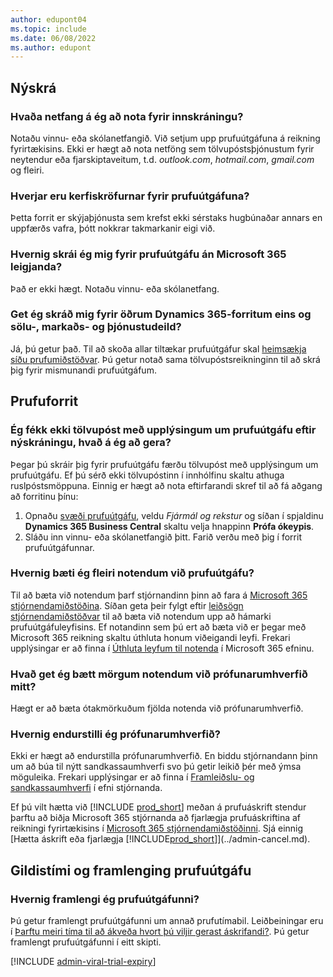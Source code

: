 ```yaml
---
author: edupont04
ms.topic: include
ms.date: 06/08/2022
ms.author: edupont
---
```

## <a name="sign-up" />Nýskrá

### <a name="which-email-address-i-should-use-to-sign-up" />Hvaða netfang á ég að nota fyrir innskráningu?

Notaðu vinnu- eða skólanetfangið. Við setjum upp prufuútgáfuna á reikning fyrirtækisins. Ekki er hægt að nota netföng sem tölvupóstsþjónustum fyrir neytendur eða fjarskiptaveitum, t.d. *outlook.com*, *hotmail.com*, *gmail.com* og fleiri.  

### <a name="what-are-the-system-requirements-for-the-trial" />Hverjar eru kerfiskröfurnar fyrir prufuútgáfuna?

Þetta forrit er skýjaþjónusta sem krefst ekki sérstaks hugbúnaðar annars en uppfærðs vafra, þótt nokkrar takmarkanir eigi við.  

### <a name="how-do-i-sign-up-for-the-trial-without-a-microsoft-365-tenant" />Hvernig skrái ég mig fyrir prufuútgáfu án Microsoft 365 leigjanda?

Það er ekki hægt. Notaðu vinnu- eða skólanetfang.

### <a name="can-i-sign-up-for-other-dynamics-365-apps-such-as-sales-marketing-and-customer-service" />Get ég skráð mig fyrir öðrum Dynamics 365-forritum eins og sölu-, markaðs- og þjónustudeild?

Já, þú getur það. Til að skoða allar tiltækar prufuútgáfur skal [heimsækja síðu prufumiðstöðvar](https://dynamics.microsoft.com/dynamics-365-free-trial). Þú getur notað sama tölvupóstsreikninginn til að skrá þig fyrir mismunandi prufuútgáfum.<!-- However, it is not possible to have multiple apps on the same trial site. Each trial will be on a different org and URL. The trial data won’t be shared across apps.-->

## <a name="trial-app" />Prufuforrit

### <a name="i-didnt-receive-the-trial-details-email-after-signing-up-what-should-i-do" />Ég fékk ekki tölvupóst með upplýsingum um prufuútgáfu eftir nýskráningu, hvað á ég að gera?

Þegar þú skráir þig fyrir prufuútgáfu færðu tölvupóst með upplýsingum um prufuútgáfu. Ef þú sérð ekki tölvupóstinn í innhólfinu skaltu athuga ruslpóstsmöppuna. Einnig er hægt að nota eftirfarandi skref til að fá aðgang að forritinu þínu:

1. Opnaðu [svæði prufuútgáfu](https://go.microsoft.com/fwlink/?linkid=847861), veldu *Fjármál og rekstur* og síðan í spjaldinu **Dynamics 365 Business Central** skaltu velja hnappinn **Prófa ókeypis**.  
2. Sláðu inn vinnu- eða skólanetfangið þitt. Farið verðu með þig í forrit prufuútgáfunnar.  

### <a name="how-do-i-add-more-users-to-a-trial" />Hvernig bæti ég fleiri notendum við prufuútgáfu?

Til að bæta við notendum þarf stjórnandinn þinn að fara á [Microsoft 365 stjórnendamiðstöðina](https://admin.microsoft.com). Síðan geta þeir fylgt eftir [leiðsögn stjórnendamiðstöðvar](/microsoft-365/admin/add-users/add-users) til að bæta við notendum upp að hámarki prufuútgáfuleyfisins. Ef notandinn sem þú ert að bæta við er þegar með Microsoft 365 reikning skaltu úthluta honum viðeigandi leyfi. Frekari upplýsingar er að finna í [Úthluta leyfum til notenda](/microsoft-365/admin/manage/assign-licenses-to-users) í Microsoft 365 efninu.

### <a name="how-many-users-can-i-add-to-my-trial-environment" />Hvað get ég bætt mörgum notendum við prófunarumhverfið mitt?

Hægt er að bæta ótakmörkuðum fjölda notenda við prófunarumhverfið.

### <a name="how-do-i-reset-the-trial-environment" />Hvernig endurstilli ég prófunarumhverfið?

Ekki er hægt að endurstilla prófunarumhverfið. En biddu stjórnandann þinn um að búa til nýtt sandkassaumhverfi svo þú getir leikið þér með ýmsa möguleika. Frekari upplýsingar er að finna í [Framleiðslu- og sandkassaumhverfi](/dynamics365/business-central/dev-itpro/administration/environment-types) í efni stjórnanda.  

Ef þú vilt hætta við [!INCLUDE [prod_short](prod_short.md)] meðan á prufuáskrift stendur þarftu að biðja Microsoft 365 stjórnanda að fjarlægja prufuáskriftina af reikningi fyrirtækisins í [Microsoft 365 stjórnendamiðstöðinni](https://admin.microsoft.com/). Sjá einnig [Hætta áskrift eða fjarlægja [!INCLUDE[prod_short](prod_short.md)]](../admin-cancel.md).  

## <a name="trial-expiration-and-extension" />Gildistími og framlenging prufuútgáfu

### <a name="how-do-i-extend-the-trial" />Hvernig framlengi ég prufuútgáfunni?

Þú getur framlengt prufuútgáfunni um annað prufutímabil. Leiðbeiningar eru í [Þarftu meiri tíma til að ákveða hvort þú viljir gerast áskrifandi?](../admin-extend-trial.md). Þú getur framlengt prufuútgáfunni í eitt skipti.

[!INCLUDE [admin-viral-trial-expiry](admin-viral-trial-expiry.md)]
